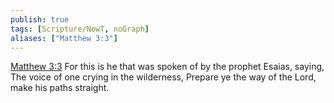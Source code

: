 ```yaml
---
publish: true
tags: [Scripture/NewT, noGraph]
aliases: ["Matthew 3:3"]
---
```

[Matthew 3:3](https://churchofjesuschrist.org/study/scriptures/nt/matt/3?lang=eng&id=p3#p3) For this is he that was spoken of by the prophet Esaias, saying, The voice of one crying in the wilderness, Prepare ye the way of the Lord, make his paths straight.
